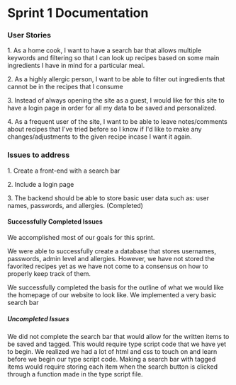 <h1>Sprint 1 Documentation</h1>
<h3>User Stories</h3>
<p>1. As a home cook, I want to have a search bar that allows multiple keywords and filtering so that I can look up recipes based on some main ingredients I have in mind for a particular meal.</p>
<p>2. As a highly allergic person, I want to be able to filter out ingredients that cannot be in the recipes that I consume</p>
<p>3. Instead of always opening the site as a guest, I would like for this site to have a login page in order for all my data to be saved and personalized.</p>
<p>4. As a frequent user of the site, I want to be able to leave notes/comments about recipes that I've tried before so I know if I'd like to make any changes/adjustments to the given recipe incase I want it again.</p>
<h3>Issues to address</h3>
<p>1. Create a front-end with a search bar</p>
<p>2. Include a login page </p>
<p>3. The backend should be able to store basic user data such as: user names, passwords, and allergies. (Completed) </p>
<h4>Successfully Completed Issues</h4>
<p>We accomplished most of our goals for this sprint.</p>
<p> We were able to successfully create a database that stores usernames, passwords, admin level and allergies. However, we have not stored the favorited recipes yet as we have not come to a consensus on how to properly keep track of them. 
<p>We successfully completed the basis for the outline of what we would like the homepage of our website to look like. We implemented a very basic search bar</p>
<h5>Uncompleted Issues</h5>
<p>We did not complete the search bar that would allow for the written items to be saved and tagged. This would require type script code that we have yet to begin. We realized we had a lot of html and css to touch on and learn before we begin our type script code. Making a search bar with tagged items would require storing each item when the search button is clicked through a function made in the type script file.</p>

